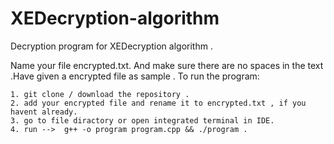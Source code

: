 # XEDecryption-algorithm
Decryption program for XEDecryption algorithm . 

Name your file encrypted.txt. And make sure there are no spaces in the text .Have given a encrypted file as sample .
To run the program:
    
    1. git clone / download the repository .
    2. add your encrypted file and rename it to encrypted.txt , if you havent already.
    3. go to file diractory or open integrated terminal in IDE.
    4. run -->  g++ -o program program.cpp && ./program .
    
